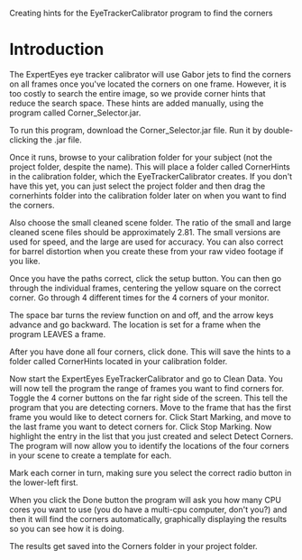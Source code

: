 Creating hints for the EyeTrackerCalibrator program to find the corners

# Introduction #

The ExpertEyes eye tracker calibrator will use Gabor jets to find the corners on all frames once you've located the corners on one frame. However, it is too costly to search the entire image, so we provide corner hints that reduce the search space. These hints are added manually, using the program called Corner\_Selector.jar.

To run this program, download the Corner\_Selector.jar file. Run it by double-clicking the .jar file.

Once it runs, browse to your calibration folder for your subject (not the project folder, despite the name). This will place a folder called CornerHints in the calibration folder, which the EyeTrackerCalibrator creates. If you don't have this yet, you can just select the project folder and then drag the cornerhints folder into the calibration folder later on when you want to find the corners.

Also choose the small cleaned scene folder. The ratio of the small and large cleaned scene files should be approximately 2.81. The small versions are used for speed, and the large are used for accuracy. You can also correct for barrel distortion when you create these from your raw video footage if you like.

Once you have the paths correct, click the setup button. You can then go through the individual frames, centering the yellow square on the correct corner. Go through 4 different times for the 4 corners of your monitor.

The space bar turns the review function on and off, and the arrow keys advance and go backward. The location is set for a frame when the program LEAVES a frame.

After you have done all four corners, click done. This will save the hints to a folder called CornerHints located in your calibration folder.

Now start the ExpertEyes EyeTrackerCalibrator and go to Clean Data. You will now tell the program the range of frames you want to find corners for. Toggle the 4 corner buttons on the far right side of the screen. This tell the program that you are detecting corners. Move to the frame that has the first frame you would like to detect corners for. Click Start Marking, and move to the last frame you want to detect corners for. Click Stop Marking. Now highlight the entry in the list that you just created and select Detect Corners. The program will now allow you to identify the locations of the four corners in your scene to create a template for each.

Mark each corner in turn, making sure you select the correct radio button in the lower-left first.

When you click the Done button the program will ask you how many CPU cores you want to use (you do have a multi-cpu computer, don't you?) and then it will find the corners automatically, graphically displaying the results so you can see how it is doing.

The results get saved into the Corners folder in your project folder.